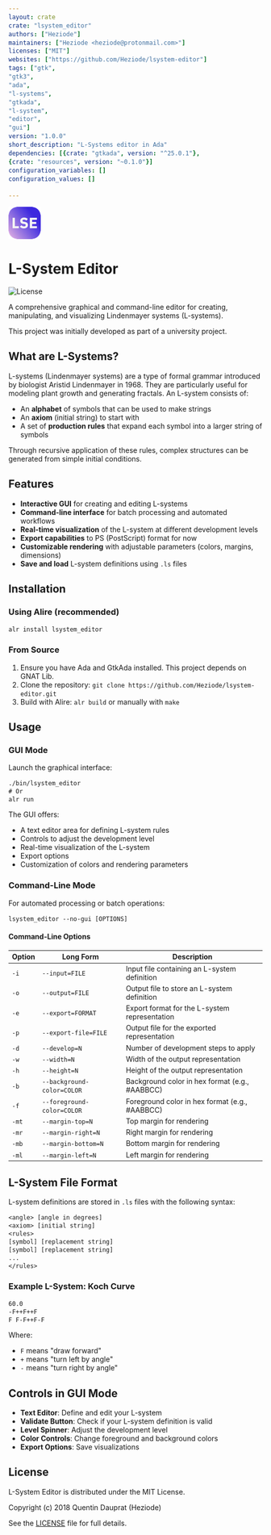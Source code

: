 ```yaml
---
layout: crate
crate: "lsystem_editor"
authors: ["Heziode"]
maintainers: ["Heziode <heziode@protonmail.com>"]
licenses: ["MIT"]
websites: ["https://github.com/Heziode/lsystem-editor"]
tags: ["gtk",
"gtk3",
"ada",
"l-systems",
"gtkada",
"l-system",
"editor",
"gui"]
version: "1.0.0"
short_description: "L-Systems editor in Ada"
dependencies: [{crate: "gtkada", version: "^25.0.1"},
{crate: "resources", version: "~0.1.0"}]
configuration_variables: []
configuration_values: []

---
```

<img src="https://github.com/Heziode/lsystem-editor/blob/master/share/lsystem_editor/ressources/icon.png?raw=true" alt="App Icon">

# L-System Editor

<img src="https://img.shields.io/badge/License-MIT-blue.svg" alt="License">

A comprehensive graphical and command-line editor for creating, manipulating, and visualizing Lindenmayer systems (L-systems).

This project was initially developed as part of a university project.

## What are L-Systems?

L-systems (Lindenmayer systems) are a type of formal grammar introduced by biologist Aristid Lindenmayer in 1968. They are particularly useful for modeling plant growth and generating fractals. An L-system consists of:

- An **alphabet** of symbols that can be used to make strings
- An **axiom** (initial string) to start with
- A set of **production rules** that expand each symbol into a larger string of symbols

Through recursive application of these rules, complex structures can be generated from simple initial conditions.

## Features

- **Interactive GUI** for creating and editing L-systems
- **Command-line interface** for batch processing and automated workflows
- **Real-time visualization** of the L-system at different development levels
- **Export capabilities** to PS (PostScript) format for now
- **Customizable rendering** with adjustable parameters (colors, margins, dimensions)
- **Save and load** L-system definitions using `.ls` files

## Installation

### Using Alire (recommended)

```
alr install lsystem_editor
```

### From Source

1. Ensure you have Ada and GtkAda installed. This project depends on GNAT Lib.
2. Clone the repository: `git clone https://github.com/Heziode/lsystem-editor.git`
3. Build with Alire: `alr build` or manually with `make`

## Usage

### GUI Mode

Launch the graphical interface:

```
./bin/lsystem_editor
# Or
alr run
```

The GUI offers:
- A text editor area for defining L-system rules
- Controls to adjust the development level
- Real-time visualization of the L-system
- Export options
- Customization of colors and rendering parameters

### Command-Line Mode

For automated processing or batch operations:

```
lsystem_editor --no-gui [OPTIONS]
```

#### Command-Line Options

| Option | Long Form | Description |
|--------|-----------|-------------|
| `-i` | `--input=FILE` | Input file containing an L-system definition |
| `-o` | `--output=FILE` | Output file to store an L-system definition |
| `-e` | `--export=FORMAT` | Export format for the L-system representation |
| `-p` | `--export-file=FILE` | Output file for the exported representation |
| `-d` | `--develop=N` | Number of development steps to apply |
| `-w` | `--width=N` | Width of the output representation |
| `-h` | `--height=N` | Height of the output representation |
| `-b` | `--background-color=COLOR` | Background color in hex format (e.g., #AABBCC) |
| `-f` | `--foreground-color=COLOR` | Foreground color in hex format (e.g., #AABBCC) |
| `-mt` | `--margin-top=N` | Top margin for rendering |
| `-mr` | `--margin-right=N` | Right margin for rendering |
| `-mb` | `--margin-bottom=N` | Bottom margin for rendering |
| `-ml` | `--margin-left=N` | Left margin for rendering |

## L-System File Format

L-system definitions are stored in `.ls` files with the following syntax:

```
<angle> [angle in degrees]
<axiom> [initial string]
<rules>
[symbol] [replacement string]
[symbol] [replacement string]
...
</rules>
```

### Example L-System: Koch Curve

```
60.0
-F++F++F
F F-F++F-F
```

Where:
- `F` means "draw forward"
- `+` means "turn left by angle"
- `-` means "turn right by angle"

## Controls in GUI Mode

- **Text Editor**: Define and edit your L-system
- **Validate Button**: Check if your L-system definition is valid
- **Level Spinner**: Adjust the development level
- **Color Controls**: Change foreground and background colors
- **Export Options**: Save visualizations

## License

L-System Editor is distributed under the MIT License.

Copyright (c) 2018 Quentin Dauprat (Heziode)

See the [LICENSE](https://github.com/Heziode/lsystem-editor/blob/master/LICENSE) file for full details.



